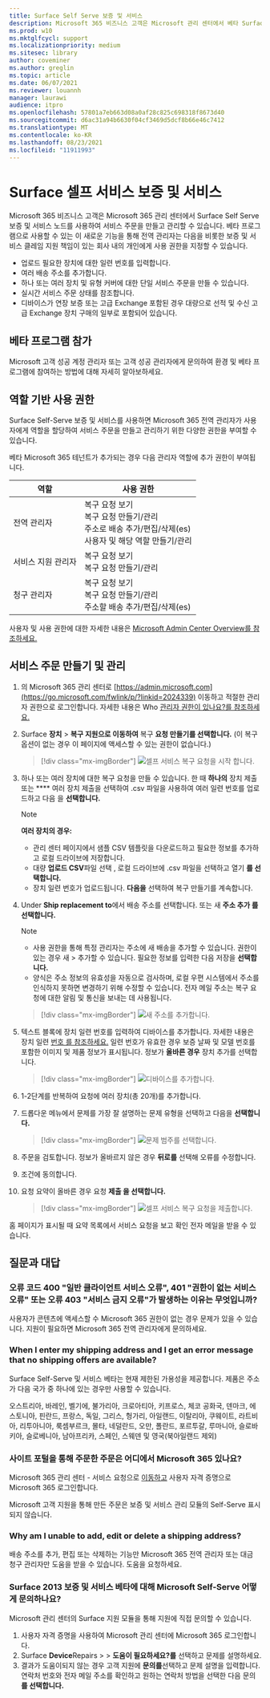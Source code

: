 ```yaml
---
title: Surface Self Serve 보증 및 서비스
description: Microsoft 365 비즈니스 고객은 Microsoft 관리 센터에서 베타 Surface Self Serve 보증 및 서비스 노드를 사용하여 서비스 주문을 만들고 관리할 수 있습니다.
ms.prod: w10
ms.mktglfcycl: support
ms.localizationpriority: medium
ms.sitesec: library
author: coveminer
ms.author: greglin
ms.topic: article
ms.date: 06/07/2021
ms.reviewer: louannh
manager: laurawi
audience: itpro
ms.openlocfilehash: 57801a7eb663d08a0af28c825c698318f8673d40
ms.sourcegitcommit: d6ac31a94b6630f04cf3469d5dcf8b66e46c7412
ms.translationtype: MT
ms.contentlocale: ko-KR
ms.lasthandoff: 08/23/2021
ms.locfileid: "11911993"
---
```

# <a name="surface-self-serve-warranty-and-service"></a>Surface 셀프 서비스 보증 및 서비스

Microsoft 365 비즈니스 고객은 Microsoft 365 관리 센터에서 Surface Self Serve 보증 및 서비스 노드를 사용하여 서비스 주문을 만들고 관리할 수 있습니다. 베타 프로그램으로 사용할 수 있는 이 새로운 기능을 통해 전역 관리자는 다음을 비롯한 보증 및 서비스 클레임 지원 책임이 있는 회사 내의 개인에게 사용 권한을 지정할 수 있습니다.

- 업로드 필요한 장치에 대한 일련 번호를 입력합니다.
- 여러 배송 주소를 추가합니다.
- 하나 또는 여러 장치 및 유형 커버에 대한 단일 서비스 주문을 만들 수 있습니다.
- 실시간 서비스 주문 상태를 참조합니다.
- 디바이스가 연장 보증 또는 고급 Exchange 포함된 경우 대량으로 선적 및 수신 고급 Exchange 장치 구매의 일부로 포함되어 있습니다.

## <a name="join-beta-program"></a>베타 프로그램 참가

Microsoft 고객 성공 계정 관리자 또는 고객 성공 관리자에게 문의하여 환경 및 베타 프로그램에 참여하는 방법에 대해 자세히 알아보하세요.

## <a name="role-based-permissions"></a>역할 기반 사용 권한

Surface Self-Serve 보증 및 서비스를 사용하면 Microsoft 365 전역 관리자가 사용자에게 역할을 할당하여 서비스 주문을 만들고 관리하기 위한 다양한 권한을 부여할 수 있습니다.

베타 Microsoft 365 테넌트가 추가되는 경우 다음 관리자 역할에 추가 권한이 부여됩니다.

| 역할                  | 사용 권한                                                                                                                         |
| --------------------- | ----------------------------------------------------------------------------------------------------------------------------------- |
| 전역 관리자          | 복구 요청 보기<br>복구 요청 만들기/관리<br>주소로 배송 추가/편집/삭제(es)<br>사용자 및 해당 역할 만들기/관리 |
| 서비스 지원 관리자 | 복구 요청 보기<br>복구 요청 만들기/관리                                                                               |
| 청구 관리자         | 복구 요청 보기<br>복구 요청 만들기/관리<br>주소할 배송 추가/편집/삭제(es)                                        |

사용자 및 사용 권한에 대한 자세한 내용은 [Microsoft Admin Center Overview를 참조하세요.](/microsoft-365/admin/admin-overview/about-the-admin-center)

## <a name="create-and-manage-a-service-order"></a>서비스 주문 만들기 및 관리

1. 의 Microsoft 365 관리 센터로 [https://admin.microsoft.com](https://go.microsoft.com/fwlink/p/?linkid=2024339) 이동하고 적절한 관리자 권한으로 로그인합니다. 자세한 내용은 Who [관리자 권한이 있나요?를 참조하세요.](/microsoft-365/business-video/admin-center-overview#who-has-admin-permissions-in-my-business)
2. Surface **장치**  >  **복구 지원으로 이동하여** 복구 **요청 만들기를 선택합니다.** (이 복구 옵션이 없는 경우 이 페이지에 액세스할 수 있는 권한이 없습니다.)

    > [!div class="mx-imgBorder"]
    > ![셀프 서비스 복구 요청을 시작 합니다.](images/self-serve-fig1.png)

3. 하나 또는 여러 장치에 대한 복구 요청을 만들 수 있습니다. 한 때 **하나의** 장치 제출 또는 **** 여러 장치 제출을 선택하여 .csv 파일을 사용하여 여러 일련 번호를 업로드하고 다음 을 **선택합니다.**

    > [!NOTE]
    > **여러 장치의 경우:**
    >
    > - 관리 센터 페이지에서 샘플 CSV 템플릿을 다운로드하고 필요한 정보를 추가하고 로컬 드라이브에 저장합니다.
    > - 대량 **업로드 CSV**파일 선택 , 로컬 드라이브에 .csv 파일을 선택하고 열기 **를 선택합니다.**
    > - 장치 일련 번호가 업로드됩니다. **다음을** 선택하여 복구 만들기를 계속합니다.

4. Under **Ship replacement to**에서 배송 주소를 선택합니다. 또는 새 **주소 추가 를 선택합니다.**

    > [!NOTE]
    >
    > - 사용 권한을 통해 특정 관리자는 주소에 새 배송을 추가할 수 있습니다. 권한이 있는 경우 새 > 추가할 수 있습니다. 필요한 정보를 입력한 다음 저장을 **선택합니다.**
    > - 양식은 주소 정보의 유효성을 자동으로 검사하며, 로컬 우편 시스템에서 주소를 인식하지 못하면 변경하기 위해 수정할 수 있습니다. 전자 메일 주소는 복구 요청에 대한 알림 및 통신을 보내는 데 사용됩니다.

    > [!div class="mx-imgBorder"]
    > ![새 주소를 추가합니다.](images/self-serve-fig2a.png)

5. 텍스트 블록에 장치 일련 번호를 입력하여 디바이스를 추가합니다. 자세한 내용은 장치 일련 [번호 를 참조하세요.](https://support.microsoft.com/help/4036293/surface-find-the-serial-number-on-surface) 일련 번호가 유효한 경우 보증 날짜 및 모델 번호를 포함한 이미지 및 제품 정보가 표시됩니다. 정보가 **올바른 경우** 장치 추가를 선택합니다.

    > [!div class="mx-imgBorder"]
    > ![디바이스를 추가합니다.](images/self-serve-fig2.png)

6. 1-2단계를 반복하여 요청에 여러 장치(총 20개)를 추가합니다.
7. 드롭다운 메뉴에서 문제를 가장 잘 설명하는 문제 유형을 선택하고 다음을 **선택합니다.**

    > [!div class="mx-imgBorder"]
    > ![문제 범주를 선택합니다.](images/self-serve-fig3.png)

8. 주문을 검토합니다. 정보가 올바르지 않은 경우 **뒤로를** 선택해 오류를 수정합니다.
9. 조건에 동의합니다.
10. 요청 요약이 올바른 경우 요청 **제출 을 선택합니다.**

    > [!div class="mx-imgBorder"]
    > ![셀프 서비스 복구 요청을 제출합니다.](images/self-serve-fig4.png)

홈 페이지가 표시될 때 요약 목록에서 서비스 요청을 보고 확인 전자 메일을 받을 수 있습니다.

## <a name="frequently-asked-questions"></a>질문과 대답

### <a name="why-am-i-getting-error-code-400-generic-client-service-error-401-unauthorized-service-error-or-error-403-forbidden-service-error"></a>오류 코드 400 "일반 클라이언트 서비스 오류", 401 "권한이 없는 서비스 오류" 또는 오류 403 "서비스 금지 오류"가 발생하는 이유는 무엇입니까?

사용자가 콘텐츠에 액세스할 수 Microsoft 365 권한이 없는 경우 문제가 있을 수 있습니다. 지원이 필요하면 Microsoft 365 전역 관리자에게 문의하세요.

### <a name="when-i-enter-my-shipping-address-and-i-get-an-error-message-that-no-shipping-offers-are-available"></a>When I enter my shipping address and I get an error message that no shipping offers are available?

Surface Self-Serve 및 서비스 베타는 현재 제한된 가용성을 제공합니다. 제품은 주소가 다음 국가 중 하나에 있는 경우만 사용할 수 있습니다.

오스트리아, 바레인, 벨기에, 불가리아, 크로아티아, 키프로스, 체코 공화국, 덴마크, 에스토니아, 핀란드, 프랑스, 독일, 그리스, 헝가리, 아일랜드, 이탈리아, 쿠웨이트, 라트비아, 리투아니아, 룩셈부르크, 몰타, 네덜란드, 오만, 폴란드, 포르투갈, 루마니아, 슬로바키아, 슬로베니아, 남아프리카, 스페인, 스웨덴 및 영국(북아일랜드 제외)

### <a name="where-can-i-see-orders-that-i-have-placed-through-the-microsoft-365-portal"></a>사이트 포털을 통해 주문한 주문은 어디에서 Microsoft 365 있나요?

Microsoft 365 관리 센터 - 서비스 요청으로 [이동하고](https://admin.microsoft.com/Adminportal/Home?source=applauncher#/support/devicerepairs) 사용자 자격 증명으로 Microsoft 365 로그인합니다.

Microsoft 고객 지원을 통해 만든 주문은 보증 및 서비스 관리 모듈의 Self-Serve 표시되지 않습니다.

### <a name="why-am-i-unable-to-add-edit-or-delete-a-shipping-address"></a>Why am I unable to add, edit or delete a shipping address?

배송 주소를 추가, 편집 또는 삭제하는 기능만 Microsoft 365 전역 관리자 또는 대금 청구 관리자만 도움을 받을 수 있습니다. 도움을 요청하세요.  

### <a name="how-can-i-contact-microsoft-support-for-the-surface-self-serve-warranty-and-service-beta"></a>Surface 2013 보증 및 서비스 베타에 대해 Microsoft Self-Serve 어떻게 문의하나요?

Microsoft 관리 센터의 Surface 지원 모듈을 통해 지원에 직접 문의할 수 있습니다.

1. 사용자 자격 증명을 사용하여 Microsoft 관리 센터에 Microsoft 365 로그인합니다.
2. Surface **Device**Repairs >  >  **도움이 필요하세요?를** 선택하고 문제를 설명하세요.
3. 결과가 도움이되지 않는 경우 고객 지원에 **문의를**선택하고 문제 설명을 입력합니다. 연락처 번호와 전자 메일 주소를 확인하고 원하는 연락처 방법을 선택한 다음 문의 **를 선택합니다.**
